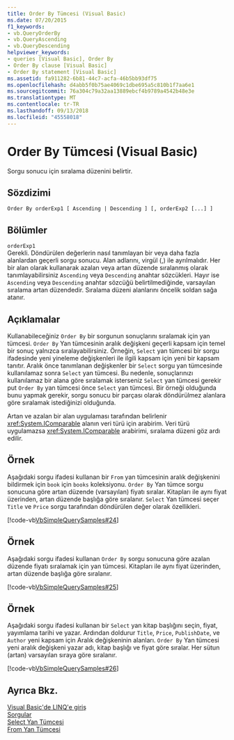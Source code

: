 ```yaml
---
title: Order By Tümcesi (Visual Basic)
ms.date: 07/20/2015
f1_keywords:
- vb.QueryOrderBy
- vb.QueryAscending
- vb.QueryDescending
helpviewer_keywords:
- queries [Visual Basic], Order By
- Order By clause [Visual Basic]
- Order By statement [Visual Basic]
ms.assetid: fa911282-6b81-44c7-acfa-46b5bb93df75
ms.openlocfilehash: d4abb5f0b75ae4069c1dbe695a5c810b1f7aa6e1
ms.sourcegitcommit: 76a304c79a32aa13889ebcf4b9789a4542b48e3e
ms.translationtype: MT
ms.contentlocale: tr-TR
ms.lasthandoff: 09/13/2018
ms.locfileid: "45558018"
---
```

# <a name="order-by-clause-visual-basic"></a>Order By Tümcesi (Visual Basic)
Sorgu sonucu için sıralama düzenini belirtir.  
  
## <a name="syntax"></a>Sözdizimi  
  
```  
Order By orderExp1 [ Ascending | Descending ] [, orderExp2 [...] ]  
```  
  
## <a name="parts"></a>Bölümler  
 `orderExp1`  
 Gerekli. Döndürülen değerlerin nasıl tanımlayan bir veya daha fazla alanlardan geçerli sorgu sonucu. Alan adlarını, virgül (,) ile ayrılmalıdır. Her bir alan olarak kullanarak azalan veya artan düzende sıralanmış olarak tanımlayabilirsiniz `Ascending` veya `Descending` anahtar sözcükleri. Hayır ise `Ascending` veya `Descending` anahtar sözcüğü belirtilmediğinde, varsayılan sıralama artan düzendedir. Sıralama düzeni alanlarını öncelik soldan sağa atanır.  
  
## <a name="remarks"></a>Açıklamalar  
 Kullanabileceğiniz `Order By` bir sorgunun sonuçlarını sıralamak için yan tümcesi. `Order By` Yan tümcesinin aralık değişkeni geçerli kapsam için temel bir sonuç yalnızca sıralayabilirsiniz. Örneğin, `Select` yan tümcesi bir sorgu ifadesinde yeni yineleme değişkenleri ile ilgili kapsam için yeni bir kapsam tanıtır. Aralık önce tanımlanan değişkenler bir `Select` sorgu yan tümcesinde kullanılamaz sonra `Select` yan tümcesi. Bu nedenle, sonuçlarınızı kullanılamaz bir alana göre sıralamak isterseniz `Select` yan tümcesi gerekir put `Order By` yan tümcesi önce `Select` yan tümcesi. Bir örneği olduğunda bunu yapmak gerekir, sorgu sonucu bir parçası olarak döndürülmez alanlara göre sıralamak istediğinizi olduğunda.  
  
 Artan ve azalan bir alan uygulaması tarafından belirlenir <xref:System.IComparable> alanın veri türü için arabirim. Veri türü uygulamazsa <xref:System.IComparable> arabirimi, sıralama düzeni göz ardı edilir.  
  
## <a name="example"></a>Örnek  
 Aşağıdaki sorgu ifadesi kullanan bir `From` yan tümcesinin aralık değişkenini bildirmek için `book` için `books` koleksiyonu. `Order By` Yan tümce sorgu sonucuna göre artan düzende (varsayılan) fiyatı sıralar. Kitapları ile aynı fiyat üzerinden, artan düzende başlığa göre sıralanır. `Select` Yan tümcesi seçer `Title` ve `Price` sorgu tarafından döndürülen değer olarak özellikleri.  
  
 [!code-vb[VbSimpleQuerySamples#24](../../../visual-basic/language-reference/queries/codesnippet/VisualBasic/order-by-clause_1.vb)]  
  
## <a name="example"></a>Örnek  
 Aşağıdaki sorgu ifadesi kullanan `Order By` sorgu sonucuna göre azalan düzende fiyatı sıralamak için yan tümcesi. Kitapları ile aynı fiyat üzerinden, artan düzende başlığa göre sıralanır.  
  
 [!code-vb[VbSimpleQuerySamples#25](../../../visual-basic/language-reference/queries/codesnippet/VisualBasic/order-by-clause_2.vb)]  
  
## <a name="example"></a>Örnek  
 Aşağıdaki sorgu ifadesi kullanan bir `Select` yan kitap başlığını seçin, fiyat, yayımlama tarihi ve yazar. Ardından doldurur `Title`, `Price`, `PublishDate`, ve `Author` yeni kapsam için Aralık değişkeninin alanları. `Order By` Yan tümcesi yeni aralık değişkeni yazar adı, kitap başlığı ve fiyat göre sıralar. Her sütun (artan) varsayılan sıraya göre sıralanır.  
  
 [!code-vb[VbSimpleQuerySamples#26](../../../visual-basic/language-reference/queries/codesnippet/VisualBasic/order-by-clause_3.vb)]  
  
## <a name="see-also"></a>Ayrıca Bkz.  
 [Visual Basic'de LINQ'e giriş](../../../visual-basic/programming-guide/language-features/linq/introduction-to-linq.md)  
 [Sorgular](../../../visual-basic/language-reference/queries/index.md)  
 [Select Yan Tümcesi](../../../visual-basic/language-reference/queries/select-clause.md)  
 [From Yan Tümcesi](../../../visual-basic/language-reference/queries/from-clause.md)
